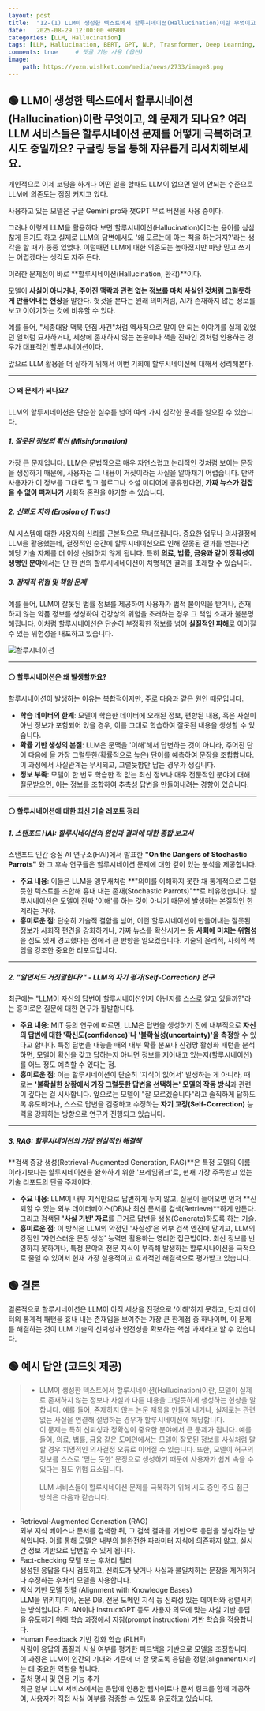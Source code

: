 ```yaml
---
layout: post
title:  "12-(1) LLM이 생성한 텍스트에서 할루시네이션(Hallucination)이란 무엇이고, 왜 문제가 되나요?"
date:   2025-08-29 12:00:00 +0900
categories: [LLM, Hallucination]
tags: [LLM, Hallucination, BERT, GPT, NLP, Trasnformer, Deep Learning, AI]
comments: true     # 댓글 기능 사용 (옵션)
image:
    path: https://yozm.wishket.com/media/news/2733/image8.png
---
```



## 🟢 LLM이 생성한 텍스트에서 할루시네이션(Hallucination)이란 무엇이고, 왜 문제가 되나요? 여러 LLM 서비스들은 할루시네이션 문제를 어떻게 극복하려고 시도 중일까요? 구글링 등을 통해 자유롭게 리서치해보세요.

개인적으로 이제 코딩을 하거나 어떤 일을 할때도 LLM이 없으면 일이 안되는 수준으로 LLM에 의존도는 점점 커지고 있다.

사용하고 있는 모델은 구글 Gemini pro와 챗GPT 무료 버전을 사용 중이다.

그러나 이렇게 LLM을 활용하다 보면 할루시네이션(Hallucination)이라는 용어를 심심찮게 듣기도 하고 실제로 LLM의 답변에서도 '왜 모르는데 아는 척을 하는거지?'라는 생각을 할 때가 종종 있었다. 이럴때면 LLM에 대한 의존도는 높아졌지만 마냥 믿고 쓰기는 어렵겠다는 생각도 자주 든다.

이러한 문제점이 바로 **할루시네이션(Hallucination, 환각)**이다. 

모델이 **사실이 아니거나, 주어진 맥락과 관련 없는 정보를 마치 사실인 것처럼 그럴듯하게 만들어내는 현상**을 말한다. 헛것을 본다는 원래 의미처럼, AI가 존재하지 않는 정보를 보고 이야기하는 것에 비유할 수 있다.

예를 들어, "세종대왕 맥북 던짐 사건"처럼 역사적으로 말이 안 되는 이야기를 실제 있었던 일처럼 묘사하거나, 세상에 존재하지 않는 논문이나 책을 진짜인 것처럼 인용하는 경우가 대표적인 할루시네이션이다.

앞으로 LLM 활용을 더 잘하기 위해서 이번 기회에 할루시네이션에 대해서 정리해본다.

---
#### ⚪ 왜 문제가 되나요?

LLM의 할루시네이션은 단순한 실수를 넘어 여러 가지 심각한 문제를 일으킬 수 있습니다.

##### **1. 잘못된 정보의 확산 (Misinformation)**

가장 큰 문제입니다. LLM은 문법적으로 매우 자연스럽고 논리적인 것처럼 보이는 문장을 생성하기 때문에, 사용자는 그 내용이 거짓이라는 사실을 알아채기 어렵습니다. 만약 사용자가 이 정보를 그대로 믿고 블로그나 소셜 미디어에 공유한다면, **가짜 뉴스가 걷잡을 수 없이 퍼져나가** 사회적 혼란을 야기할 수 있습니다.

##### **2. 신뢰도 저하 (Erosion of Trust)**

AI 시스템에 대한 사용자의 신뢰를 근본적으로 무너뜨립니다. 중요한 업무나 의사결정에 LLM을 활용했는데, 결정적인 순간에 할루시네이션으로 인해 잘못된 결과를 얻는다면 해당 기술 자체를 더 이상 신뢰하지 않게 됩니다. 특히 **의료, 법률, 금융과 같이 정확성이 생명인 분야**에서는 단 한 번의 할루시네네이션이 치명적인 결과를 초래할 수 있습니다.

##### **3. 잠재적 위험 및 책임 문제**

예를 들어, LLM이 잘못된 법률 정보를 제공하여 사용자가 법적 불이익을 받거나, 존재하지 않는 약품 정보를 생성하여 건강상의 위험을 초래하는 경우 그 책임 소재가 불분명해집니다. 이처럼 할루시네이션은 단순히 부정확한 정보를 넘어 **실질적인 피해**로 이어질 수 있는 위험성을 내포하고 있습니다.

![할루시네이션](https://cdn.hansbiz.co.kr/news/photo/202505/748480_742881_5536.jpg)

---

#### ⚪ 할루시네이션은 왜 발생할까요?

할루시네이션이 발생하는 이유는 복합적이지만, 주로 다음과 같은 원인 때문입니다.

* **학습 데이터의 한계**: 모델이 학습한 데이터에 오래된 정보, 편향된 내용, 혹은 사실이 아닌 정보가 포함되어 있을 경우, 이를 그대로 학습하여 잘못된 내용을 생성할 수 있습니다.
* **확률 기반 생성의 본질**: LLM은 문맥을 '이해'해서 답변하는 것이 아니라, 주어진 단어 다음에 올 가장 그럴듯한(확률적으로 높은) 단어를 예측하여 문장을 조합합니다. 이 과정에서 사실관계는 무시되고, 그럴듯함만 남는 경우가 생깁니다.
* **정보 부족**: 모델이 한 번도 학습한 적 없는 최신 정보나 매우 전문적인 분야에 대해 질문받으면, 아는 정보를 조합하여 추측성 답변을 만들어내려는 경향이 있습니다.

---


#### ⚪ 할루시네이션에 대한 최신 기술 레포트 정리

##### 1. 스탠포드 HAI: 할루시네이션의 원인과 결과에 대한 종합 보고서

스탠포드 인간 중심 AI 연구소(HAI)에서 발표한 **"On the Dangers of Stochastic Parrots"** 와 그 후속 연구들은 할루시네이션 문제에 대한 깊이 있는 분석을 제공합니다.

* **주요 내용**: 이들은 LLM을 앵무새처럼 **"의미를 이해하지 못한 채 통계적으로 그럴듯한 텍스트를 조합해 흉내 내는 존재(Stochastic Parrots)"**로 비유했습니다. 할루시네이션은 모델이 진짜 '이해'를 하는 것이 아니기 때문에 발생하는 본질적인 한계라는 거야.
* **흥미로운 점**: 단순히 기술적 결함을 넘어, 이런 할루시네이션이 만들어내는 잘못된 정보가 사회적 편견을 강화하거나, 가짜 뉴스를 확산시키는 등 **사회에 미치는 위험성**을 심도 있게 경고했다는 점에서 큰 반향을 일으켰습니다. 기술의 윤리적, 사회적 책임을 강조한 중요한 리포트입니다.



---

##### 2. "알면서도 거짓말한다?" - LLM의 자기 평가(Self-Correction) 연구

최근에는 "LLM이 자신의 답변이 할루시네이션인지 아닌지를 스스로 알고 있을까?"라는 흥미로운 질문에 대한 연구가 활발합니다.

* **주요 내용**: MIT 등의 연구에 따르면, LLM은 답변을 생성하기 전에 내부적으로 **자신의 답변에 대한 '확신도(confidence)'나 '불확실성(uncertainty)'을 측정**할 수 있다고 합니다. 특정 답변을 내놓을 때의 내부 확률 분포나 신경망 활성화 패턴을 분석하면, 모델이 확신을 갖고 답하는지 아니면 정보를 지어내고 있는지(할루시네이션)를 어느 정도 예측할 수 있다는 점.
* **흥미로운 점**: 이는 할루시네이션이 단순히 '지식이 없어서' 발생하는 게 아니라, 때로는 **'불확실한 상황에서 가장 그럴듯한 답변을 선택하는' 모델의 작동 방식**과 관련이 깊다는 걸 시사합니다. 앞으로는 모델이 "잘 모르겠습니다"라고 솔직하게 답하도록 유도하거나, 스스로 답변을 검증하고 수정하는 **자기 교정(Self-Correction)** 능력을 강화하는 방향으로 연구가 진행되고 있습니다.

---

##### 3. RAG: 할루시네이션의 가장 현실적인 해결책

**검색 증강 생성(Retrieval-Augmented Generation, RAG)**은 특정 모델의 이름이라기보다는 할루시네이션을 완화하기 위한 '프레임워크'로, 현재 가장 주목받고 있는 기술 리포트의 단골 주제이다.

* **주요 내용**: LLM이 내부 지식만으로 답변하게 두지 않고, 질문이 들어오면 먼저 **신뢰할 수 있는 외부 데이터베이스(DB)나 최신 문서를 검색(Retrieve)**하게 만든다. 그리고 검색된 **'사실 기반' 자료**를 근거로 답변을 생성(Generate)하도록 하는 기술.
* **흥미로운 점**: 이 방식은 LLM의 약점인 '사실성'은 외부 검색 엔진에 맡기고, LLM의 강점인 '자연스러운 문장 생성' 능력만 활용하는 영리한 접근법이다. 최신 정보를 반영하지 못하거나, 특정 분야의 전문 지식이 부족해 발생하는 할루시나이션을 극적으로 줄일 수 있어서 현재 가장 실용적이고 효과적인 해결책으로 평가받고 있습니다.



## 🟢 결론

결론적으로 할루시네이션은 LLM이 아직 세상을 진정으로 '이해'하지 못하고, 단지 데이터의 통계적 패턴을 흉내 내는 존재임을 보여주는 가장 큰 한계점 중 하나이며, 이 문제를 해결하는 것이 LLM 기술의 신뢰성과 안전성을 확보하는 핵심 과제라고 할 수 있습니다.


## 🟢 예시 답안 (코드잇 제공)
> - LLM이 생성한 텍스트에서 할루시네이션(Hallucination)이란, 모델이 실제로 존재하지 않는 정보나 사실과 다른 내용을 그럴듯하게 생성하는 현상을 말합니다. 예를 들어, 존재하지 않는 논문 제목을 만들어 내거나, 실제로는 관련 없는 사실을 연결해 설명하는 경우가 할루시네이션에 해당합니다.<br> 이 문제는 특히 신뢰성과 정확성이 중요한 분야에서 큰 문제가 됩니다. 예를 들어, 의료, 법률, 금융 같은 도메인에서는 모델이 잘못된 정보를 사실처럼 말할 경우 치명적인 의사결정 오류로 이어질 수 있습니다. 또한, 모델이 허구의 정보를 스스로 '믿는 듯한' 문장으로 생성하기 때문에 사용자가 쉽게 속을 수 있다는 점도 위험 요소입니다.<br><br> LLM 서비스들이 할루시네이션 문제를 극복하기 위해 시도 중인 주요 접근 방식은 다음과 같습니다.<br><br>
- Retrieval-Augmented Generation (RAG)  
외부 지식 베이스나 문서를 검색한 뒤, 그 검색 결과를 기반으로 응답을 생성하는 방식입니다.
이를 통해 모델은 내부의 불완전한 파라미터 지식에 의존하지 않고, 실시간 정보 기반으로 답변할 수 있게 됩니다.<br>
- Fact-checking 모델 또는 후처리 필터  
생성된 응답을 다시 검토하고, 신뢰도가 낮거나 사실과 불일치하는 문장을 제거하거나 수정하는 후처리 모델을 사용합니다.
- 지식 기반 모델 정렬 (Alignment with Knowledge Bases)  
LLM을 위키피디아, 논문 DB, 전문 도메인 지식 등 신뢰성 있는 데이터와 정렬시키는 방식입니다.
FLAN이나 InstructGPT 등도 사용자 의도에 맞는 사실 기반 응답을 유도하기 위해 학습 과정에서 지침(prompt instruction) 기반 학습을 적용합니다.<br>
- Human Feedback 기반 강화 학습 (RLHF)  
사람이 응답의 품질과 사실 여부를 평가한 피드백을 기반으로 모델을 조정합니다.
이 과정은 LLM이 인간의 기대와 기준에 더 잘 맞도록 응답을 정렬(alignment)시키는 데 중요한 역할을 합니다.<br>
- 출처 명시 및 인용 기능 추가  
최근 일부 LLM 서비스에서는 응답에 인용한 웹사이트나 문서 링크를 함께 제공하여, 사용자가 직접 사실 여부를 검증할 수 있도록 유도하고 있습니다.